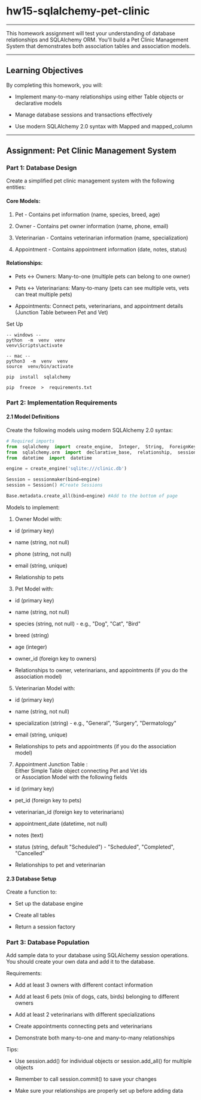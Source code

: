 # hw15-sqlalchemy-pet-clinic
--------

This homework assignment will test your understanding of database relationships and SQLAlchemy ORM. You'll build a Pet Clinic Management System that demonstrates both association tables and association models.

* * * * *

Learning Objectives
-------------------

By completing this homework, you will:

-   Implement many-to-many relationships using either Table objects or declarative models

-   Manage database sessions and transactions effectively

-   Use modern SQLAlchemy 2.0 syntax with Mapped and mapped_column

* * * * *

Assignment: Pet Clinic Management System
----------------------------------------

### Part 1: Database Design

Create a simplified pet clinic management system with the following entities:

#### Core Models:

1.  Pet - Contains pet information (name, species, breed, age)

2.  Owner - Contains pet owner information (name, phone, email)

3.  Veterinarian - Contains veterinarian information (name, specialization)

4.  Appointment - Contains appointment information (date, notes, status)

#### Relationships:

-   Pets ↔ Owners: Many-to-one (multiple pets can belong to one owner)

-   Pets ↔ Veterinarians: Many-to-many (pets can see multiple vets, vets can treat multiple pets)

-   Appointments: Connect pets, veterinarians, and appointment details (Junction Table between Pet and Vet)

Set Up

```shell
-- windows --
python  -m  venv  venv
venv\Scripts\activate

-- mac --
python3  -m  venv  venv
source  venv/bin/activate

pip  install  sqlalchemy

pip  freeze  >  requirements.txt
```
### Part 2: Implementation Requirements

#### 2.1 Model Definitions

Create the following models using modern SQLAlchemy 2.0 syntax:

```python
# Required imports
from  sqlalchemy  import  create_engine,  Integer,  String,  ForeignKey,  DateTime,  Table,  Column
from  sqlalchemy.orm  import  declarative_base,  relationship,  sessionmaker,  Mapped,  mapped_column
from  datetime  import  datetime

engine = create_engine('sqlite:///clinic.db')

Session = sessionmaker(bind=engine)
session = Session() #Create Sessions

Base.metadata.create_all(bind=engine) #Add to the bottom of page
```

Models to implement:

1.  Owner Model with:

-   id (primary key)

-   name (string, not null)

-   phone (string, not null)

-   email (string, unique)

-   Relationship to pets

3.  Pet Model with:

-   id (primary key)

-   name (string, not null)

-   species (string, not null) - e.g., "Dog", "Cat", "Bird"

-   breed (string)

-   age (integer)

-   owner_id (foreign key to owners)

-   Relationships to owner, veterinarians, and appointments (if you do the association model)

5.  Veterinarian Model with:

-   id (primary key)

-   name (string, not null)

-   specialization (string) - e.g., "General", "Surgery", "Dermatology"

-   email (string, unique)

-   Relationships to pets and appointments (if you do the association model)

7.  Appointment Junction Table :\
    Either Simple Table object connecting Pet and Vet ids\
    or Association Model with the following fields

-   id (primary key)

-   pet_id (foreign key to pets)

-   veterinarian_id (foreign key to veterinarians)

-   appointment_date (datetime, not null)

-   notes (text)

-   status (string, default "Scheduled") - "Scheduled", "Completed", "Cancelled"

-   Relationships to pet and veterinarian

#### 2.3 Database Setup

Create a function to:

-   Set up the database engine

-   Create all tables

-   Return a session factory

### Part 3: Database Population

Add sample data to your database using SQLAlchemy session operations. You should create your own data and add it to the database.

Requirements:

-   Add at least 3 owners with different contact information

-   Add at least 6 pets (mix of dogs, cats, birds) belonging to different owners

-   Add at least 2 veterinarians with different specializations

-   Create appointments connecting pets and veterinarians

-   Demonstrate both many-to-one and many-to-many relationships

Tips:

-   Use session.add() for individual objects or session.add_all() for multiple objects

-   Remember to call session.commit() to save your changes

-   Make sure your relationships are properly set up before adding data
